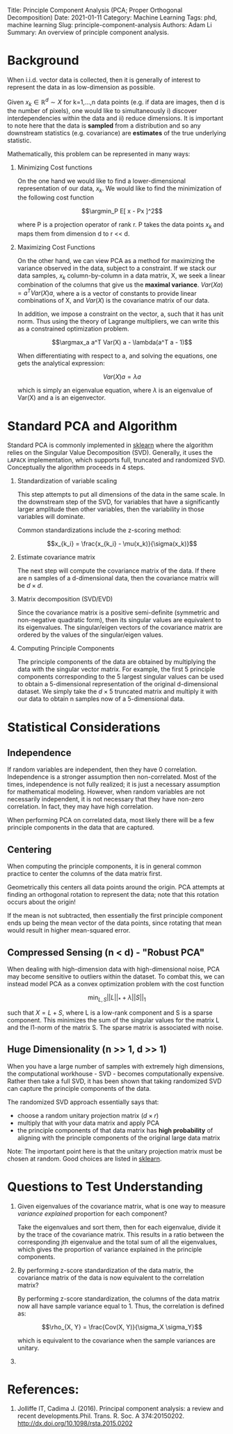 Title: Principle Component Analysis (PCA; Proper Orthogonal Decomposition)
Date: 2021-01-11
Category: Machine Learning
Tags: phd, machine learning
Slug: principle-component-analysis
Authors: Adam Li
Summary: An overview of principle component analysis.

# Background
When i.i.d. vector data is collected, then it is generally of interest to 
represent the data in as low-dimension as possible. 

Given $x_k \in \mathbb{R}^d \sim X$ for k=1,...,n data points (e.g. 
if data are images, then d is the number of pixels), one would like to
simultaneously i) discover interdependencies within the data and ii) reduce dimensions. 
It is important to note here that the data is **sampled** from a distribution and so 
any downstream statistics (e.g. covariance) are **estimates** of the true 
underlying statistic.

Mathematically, this problem can be represented in many ways:

1. Minimizing Cost functions

    On the one hand we would like to find a lower-dimensional representation of our data, $x_k$. 
    We would like to find the minimization of the following cost function

    $$\argmin_P E[ x - Px ]^2$$

    where P is a projection operator of rank r. P takes the data points $x_k$ 
    and maps them from dimension d to r << d.

2. Maximizing Cost Functions
    
    On the other hand, we can view PCA as a method for maximizing the variance 
    observed in the data, subject to a constraint. If we stack our data samples, $x_k$ 
    column-by-column in a data matrix, X, we seek a linear combination of the columns 
    that give us the **maximal variance**. $Var(Xa) = a^T Var(X) a$, where a is a 
    vector of constants to provide linear combinations of X, and $Var(X)$ is the 
    covariance matrix of our data.
   
    In addition, we impose a constraint on the vector, a, such that it has unit norm. 
    Thus using the theory of Lagrange multipliers, we can write this as a 
    constrained optimization problem.
   
    $$\argmax_a a^T Var(X) a - \lambda(a^T a - 1)$$

    When differentiating with respect to a, and solving the equations, one 
    gets the analytical expression:
   
    $$Var(X) a = \lambda a$$

    which is simply an eigenvalue equation, where $\lambda$ is an eigenvalue of 
    Var(X) and a is an eigenvector. 

# Standard PCA and Algorithm
Standard PCA is commonly implemented in [sklearn](https://scikit-learn.org/stable/modules/generated/sklearn.decomposition.PCA.html)
where the algorithm relies on the Singular Value Decomposition (SVD). Generally, 
it uses the ``LAPACK`` implementation, which supports full, truncated and randomized SVD. 
Conceptually the algorithm proceeds in 4 steps.

1. Standardization of variable scaling
    
    This step attempts to put all dimensions of the data in the same scale. 
    In the downstream step of the SVD, for variables that have a significantly larger 
    amplitude then other variables, then the variability in those variables will dominate. 
   
    Common standardizations include the z-scoring method:

    $$x_{k_i} = \frac{x_{k_i} - \mu(x_k)}{\sigma(x_k)}$$

2. Estimate covariance matrix

    The next step will compute the covariance matrix of the data. 
    If there are n samples of a d-dimensional data, then the covariance 
    matrix will be $d \times d$.

3. Matrix decomposition (SVD/EVD)

    Since the covariance matrix is a positive semi-definite (symmetric and 
    non-negative quadratic form), then its singular values are equivalent to 
    its eigenvalues. The singular/eigen vectors 
    of the covariance matrix are ordered by the values of the singular/eigen values.
   
4. Computing Principle Components
   
    The principle components of the data are obtained by multiplying the data 
    with the singular vector matrix. For example, the first 5 principle components corresponding to the 
    5 largest singular values can be used to obtain a 5-dimensional representation 
    of the original d-dimensional dataset. We simply take the $d \times 5$ truncated matrix 
    and multiply it with our data to obtain n samples now of a 5-dimensional data.

# Statistical Considerations
## Independence
If random variables are independent, then they have 0 correlation. Independence is a stronger 
assumption then non-correlated. Most of the times, independence is not fully realized; it is 
just a necessary assumption for mathematical modeling. However, when random variables are not necessarily independent, it is not necessary that 
they have non-zero correlation. In fact, they may have high correlation. 

When performing PCA on correlated data, most likely there will be a few principle components
in the data that are captured.

## Centering
When computing the principle components, it is in general common practice to 
center the columns of the data matrix first. 

Geometrically this centers all data points around the origin. PCA attempts at finding 
an orthogonal rotation to represent the data; note that this rotation occurs 
about the origin!

If the mean is not subtracted, then essentially the first principle component ends up being 
the mean vector of the data points, since rotating that mean would result in higher 
mean-squared error.

## Compressed Sensing (n < d) - "Robust PCA"
When dealing with high-dimension data with high-dimensional noise, PCA 
may become sensitive to outliers within the dataset. To combat this, 
we can instead model PCA as a convex optimization problem with the cost function

$$\min_{L,S} ||L||_* + \lambda ||S||_1$$

such that $X = L + S$, where L is a low-rank component and S is a sparse component.
This minimizes the sum of the singular values for the matrix L and the l1-norm of the
matrix S. The sparse matrix is associated with noise.

## Huge Dimensionality (n >> 1, d >> 1)
When you have a large number of samples with extremely high dimensions, the computational 
workhouse - SVD - becomes computationally expensive. Rather then take a full SVD, 
it has been shown that taking randomized SVD can capture the principle components of the data.

The randomized SVD approach essentially says that:

- choose a random unitary projection matrix ($d \times r$)
- multiply that with your data matrix and apply PCA
- the principle components of that data matrix has **high probability** of aligning 
with the principle components of the original large data matrix
  
Note: The important point here is that the unitary projection matrix must 
be chosen at random. Good choices are listed in [sklearn](https://scikit-learn.org/stable/modules/random_projection.html).

# Questions to Test Understanding
1. Given eigenvalues of the covariance matrix, what is one way to measure *variance explained* proportion for each component?

    Take the eigenvalues and sort them, then for each eigenvalue, divide it by the trace of the covariance matrix. This 
    results in a ratio between the corresponding jth eigenvalue and the total sum of all the eigenvalues, which gives 
    the proportion of variance explained in the principle components.

2. By performing z-score standardization of the data matrix, the covariance matrix of the data is now equivalent to the correlation matrix?

    By performing z-score standardization, the columns of the data matrix now all have sample variance equal to 1. Thus, the 
    correlation is defined as:
   
    $$\rho_{X, Y} = \frac{Cov(X, Y)}{\sigma_X \sigma_Y}$$
    
    which is equivalent to the covariance when the sample variances are unitary.

3. 

# References:
1. Jolliffe IT, Cadima J. (2016). Principal component analysis: a review and recent developments.Phil. Trans. R. Soc. A 374:20150202. http://dx.doi.org/10.1098/rsta.2015.0202
